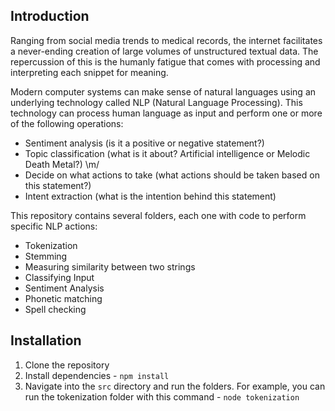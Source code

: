 ## Introduction

Ranging from social media trends to medical records, the internet facilitates a never-ending creation of large volumes of unstructured textual data. The repercussion of this is the humanly fatigue that comes with processing and interpreting each snippet for meaning.

Modern computer systems can make sense of natural languages using an underlying technology called NLP (Natural Language Processing). This technology can process human language as input and perform one or more of the following operations:


- Sentiment analysis (is it a positive or negative statement?)
- Topic classification (what is it about? Artificial intelligence or Melodic Death Metal?) \m/
- Decide on what actions to take (what actions should be taken based on this statement?)
- Intent extraction (what is the intention behind this statement)

This repository contains several folders, each one with code to perform specific NLP actions:

* Tokenization
* Stemming
* Measuring similarity between two strings
* Classifying Input
* Sentiment Analysis
* Phonetic matching
* Spell checking

## Installation

1. Clone the repository
2. Install dependencies - `npm install`
3. Navigate into the `src` directory and run the folders. For example, you can run the tokenization folder with this command - `node tokenization`
